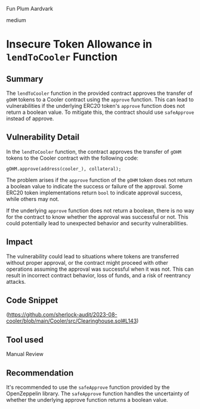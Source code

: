Fun Plum Aardvark

medium

# Insecure Token Allowance in `lendToCooler` Function
## Summary
The `lendToCooler` function in the provided contract approves the transfer of `gOHM` tokens to a Cooler contract using the `approve` function. This can lead to vulnerabilities if the underlying ERC20 token's `approve` function does not return a boolean value. To mitigate this, the contract should use `safeApprove` instead of approve.
## Vulnerability Detail
In the `lendToCooler` function, the contract approves the transfer of `gOHM` tokens to the Cooler contract with the following code:
```solidity
gOHM.approve(address(cooler_), collateral);
```
The problem arises if the `approve` function of the `gOHM` token does not return a boolean value to indicate the success or failure of the approval. Some ERC20 token implementations return `bool` to indicate approval success, while others may not.

If the underlying `approve` function does not return a boolean, there is no way for the contract to know whether the approval was successful or not. This could potentially lead to unexpected behavior and security vulnerabilities.
## Impact
The vulnerability could lead to situations where tokens are transferred without proper approval, or the contract might proceed with other operations assuming the approval was successful when it was not. This can result in incorrect contract behavior, loss of funds, and a risk of reentrancy attacks.
## Code Snippet
(https://github.com/sherlock-audit/2023-08-cooler/blob/main/Cooler/src/Clearinghouse.sol#L143)
## Tool used

Manual Review

## Recommendation
It's recommended to use the `safeApprove` function provided by the OpenZeppelin library. The `safeApprove` function handles the uncertainty of whether the underlying approve function returns a boolean value. 